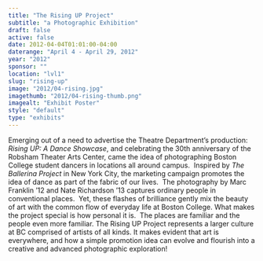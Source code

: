 ```yaml
---
title: "The Rising UP Project"
subtitle: "a Photographic Exhibition"
draft: false
active: false
date: 2012-04-04T01:01:00-04:00
daterange: "April 4 - April 29, 2012"
year: "2012"
sponsor: ""
location: "lvl1"
slug: "rising-up"
image: "2012/04-rising.jpg"
imagethumb: "2012/04-rising-thumb.png"
imagealt: "Exhibit Poster"
style: "default"
type: "exhibits"
---
```


Emerging out of a need to advertise the Theatre Department&rsquo;s production: <em>Rising UP: A Dance Showcase</em>, and celebrating the 30th anniversary of the Robsham Theater Arts Center, came the idea of photographing Boston College student dancers in locations all around campus.  Inspired by <em>The Ballerina Project</em> in New York City, the marketing campaign promotes the idea of dance as part of the fabric of our lives.  The photography by Marc Franklin &rsquo;12 and Nate Richardson &rsquo;13 captures ordinary people in conventional places.  Yet, these flashes of brilliance gently mix the beauty of art with the common flow of everyday life at Boston College. What makes the project special is how personal it is.  The places are familiar and the people even more familiar. The Rising UP Project represents a larger culture at BC comprised of artists of all kinds. It makes evident that art is everywhere, and how a simple promotion idea can evolve and flourish into a creative and advanced photographic exploration!
